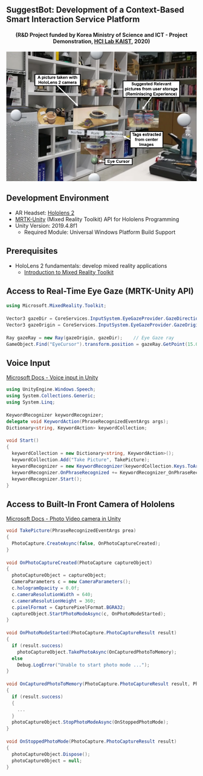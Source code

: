 ## SuggestBot: Development of a Context-Based Smart Interaction Service Platform 
<h4 align="center">
 (R&D Project funded by Korea Ministry of Science and ICT - Project Demonstration, <a href="https://hcil.kaist.ac.kr/">HCI Lab KAIST</a>, 2020)
</h4>
<p align="center">
    <img src="img/overviewImage.PNG", width="700">
</p>

## Development Environment
* AR Headset: [Hololens 2](https://www.microsoft.com/ko-kr/hololens/hardware)
* [MRTK-Unity](https://docs.microsoft.com/ko-kr/windows/mixed-reality/mrtk-unity) (Mixed Reality Toolkit) API for Hololens Programming
* Unity Version:  2019.4.8f1 
  * Required Module: Universal Windows Platform Build Support
## Prerequisites 
* HoloLens 2 fundamentals: develop mixed reality applications
  * [Introduction to Mixed Reality Toolkit](https://docs.microsoft.com/ko-kr/learn/modules/learn-mrtk-tutorials/1-1-introduction)

## Access to Real-Time Eye Gaze (MRTK-Unity API)
```C#
using Microsoft.MixedReality.Toolkit;

Vector3 gazeDir = CoreServices.InputSystem.EyeGazeProvider.GazeDirection;
Vector3 gazeOrigin = CoreServices.InputSystem.EyeGazeProvider.GazeOrigin;

Ray gazeRay = new Ray(gazeOrigin, gazeDir);    // Eye Gaze ray 
GameObject.Find("EyeCursor").transform.position = gazeRay.GetPoint(15.0f);   // Locate eye cursor
```

## Voice Input 
[Microsoft Docs - Voice input in Unity](https://docs.microsoft.com/en-us/windows/mixed-reality/develop/unity/voice-input-in-unity)

```C#
using UnityEngine.Windows.Speech;
using System.Collections.Generic;
using System.Linq;

KeywordRecognizer keywordRecognizer;
delegate void KeywordAction(PhraseRecognizedEventArgs args);
Dictionary<string, KeywordAction> keywordCollection;

void Start()
{
  keywordCollection = new Dictionary<string, KeywordAction>();
  keywordCollection.Add("Take Picture", TakePicture);
  keywordRecognizer = new KeywordRecognizer(keywordCollection.Keys.ToArray());
  keywordRecognizer.OnPhraseRecognized += KeywordRecognizer_OnPhraseRecognized;
  keywordRecognizer.Start();
}
```

## Access to Built-In Front Camera of Hololens
[Microsoft Docs - Photo Video camera in Unity](https://docs.microsoft.com/en-us/windows/mixed-reality/develop/unity/locatable-camera-in-unity)
```C#
void TakePicture(PhraseRecognizedEventArgs prea)
{
  PhotoCapture.CreateAsync(false, OnPhotoCaptureCreated);
}

void OnPhotoCaptureCreated(PhotoCapture captureObject)
{
  photoCaptureObject = captureObject;
  CameraParameters c = new CameraParameters();
  c.hologramOpacity = 0.0f;
  c.cameraResolutionWidth = 640;
  c.cameraResolutionHeight = 360;
  c.pixelFormat = CapturePixelFormat.BGRA32;
  captureObject.StartPhotoModeAsync(c, OnPhotoModeStarted);
}

void OnPhotoModeStarted(PhotoCapture.PhotoCaptureResult result)
{
  if (result.success)
    photoCaptureObject.TakePhotoAsync(OnCapturedPhotoToMemory);
  else
    Debug.LogError("Unable to start photo mode ...");
}

void OnCapturedPhotoToMemory(PhotoCapture.PhotoCaptureResult result, PhotoCaptureFrame photoCaptureFrame)
{
  if (result.success)
  {
    ...
  }
  photoCaptureObject.StopPhotoModeAsync(OnStoppedPhotoMode);
}

void OnStoppedPhotoMode(PhotoCapture.PhotoCaptureResult result)
{
  photoCaptureObject.Dispose();
  photoCaptureObject = null;
}
```
